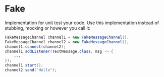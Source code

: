 # Fake 

Implementation for unit test your code. Use this implementation instead of stubbing, mocking or however you call it:

```Java
FakeMessageChannel channel1 = new FakeMessageChannel();
FakeMessageChannel channel2 = new FakeMessageChannel();
channel1.connect(channel2);
channel1.addListener(TextMessage.class, msg -> {
    ...
});
channel1.start();
channel2.send("Hello");
```


